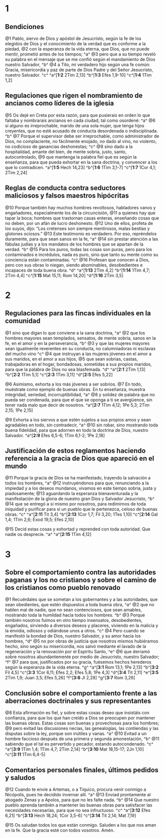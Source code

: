 # 1
## Bendiciones
@1 Pablo, siervo de Dios y apóstol de Jesucristo, según la fe de los elegidos de Dios y el conocimiento de la verdad que es conforme a la piedad, @2 con la esperanza de la vida eterna, que Dios, que no puede mentir, prometió antes de los tiempos; ^a^ @3 pero que a su tiempo reveló su palabra en el mensaje que se me confió según el mandamiento de Dios nuestro Salvador, ^b^ @4 a Tito, mi verdadero hijo según una fe común: Gracia, misericordia y paz de parte de Dios Padre y del Señor Jesucristo, nuestro Salvador. ^c^
^a^[**1:2** 2Tim 2,13] ^b^[**1:3** Efes 1,9-10] ^c^[**1:4** 1Tim 1,2]

## Regulaciones que rigen el nombramiento de ancianos como líderes de la iglesia
@5 Os dejé en Creta por esta razón, para que pusierais en orden lo que faltaba y nombrarais ancianos en cada ciudad, tal como osordené: ^a^ @6 si alguno es irreprochable, marido de una sola mujer, que tenga hijos creyentes, que no esté acusado de conducta desordenada o indisciplinada. ^b^ @7 Porque el supervisor debe ser irreprochable, como administrador de Dios, no complaciente, no fácilmente enojado, no dado al vino, no violento, no codicioso de ganancias deshonestas; ^c^ @8 sino dado a la hospitalidad, amante del bien, de mente sobria, justo, santo, autocontrolado, @9 que mantenga la palabra fiel que es según la enseñanza, para que pueda exhortar en la sana doctrina, y convencer a los que lo contradicen.
^a^[**1:5** Hech 14,23] ^b^[**1:6** 1Tim 3,1-7] ^c^[**1:7** 1Cor 4,1; 2Tim 2,24]

## Reglas de conducta contra seductores maliciosos y falsos maestros hipócritas
@10 Porque también hay muchos hombres revoltosos, habladores vanos y engañadores, especialmente los de la circuncisión, @11 a quienes hay que tapar la boca; hombres que trastornan casas enteras, enseñando cosas que no deben, por un afán de lucro deshonesto. @12 Uno de ellos, profeta de los suyos, dijo: “Los cretenses son siempre mentirosos, malas bestias y glotones ociosos.” @13 Este testimonio es verdadero. Por eso, repréndelos duramente, para que sean sanos en la fe, ^a^ @14 sin prestar atención a las fábulas judías y a los mandatos de los hombres que se apartan de la verdad. ^b^ @15 Para los puros, todas las cosas son puras, pero para los contaminados e incrédulos, nada es puro, sino que tanto su mente como su conciencia están contaminadas. ^c^ @16 Profesan que conocen a Dios, pero con sus obras lo niegan, siendo abominables, desobedientes e incapaces de toda buena obra. ^d^
^a^[**1:13** 2Tim 4,2] ^b^[**1:14** 1Tim 4,7; 2Tim 4,4] ^c^[**1:15** Mat 15,11; Rom 14,20] ^d^[**1:16** 2Tim 3,5]

# 2
## Regulaciones para las fincas individuales en la comunidad
@1 sino que digan lo que conviene a la sana doctrina, ^a^ @2 que los hombres mayores sean templados, sensatos, de mente sobria, sanos en la fe, en el amor y en la perseverancia, ^b^ @3 y que las mujeres mayores sean igualmente reverentes en su conducta, no calumniadoras ni esclavas del mucho vino ^c^ @4 que instruyan a las mujeres jóvenes en el amor a sus maridos, en el amor a sus hijos, @5 que sean sobrias, castas, trabajadoras en el hogar, bondadosas, sometidas a sus propios maridos, para que la palabra de Dios no sea blasfemada. ^d^
^a^[**2:1** 2Tim 1,13] ^b^[**2:2** 1Tim 5,1] ^c^[**2:3** 1Tim 3,11] ^d^[**2:5** Efes 5,22]

@6 Asimismo, exhorta a los más jóvenes a ser sobrios. @7 En todo, muéstrate como ejemplo de buenas obras. En tu enseñanza, muestra integridad, seriedad, incorruptibilidad, ^a^ @8 y solidez de palabra que no pueda ser condenada, para que el que se oponga a ti se avergüence, sin tener nada malo que decir de nosotros.
^a^[**2:7** 1Tim 4,12; 1Pe 5,3; 2Tim 2,15; 1Pe 2,15]

@9 Exhorta a los siervos a que estén sujetos a sus propios amos y sean agradables en todo, sin contradecir, ^a^ @10 sin robar, sino mostrando toda buena fidelidad, para que adornen en todo la doctrina de Dios, nuestro Salvador.
^a^[**2:9** Efes 6,5-6; 1Tim 6,1-2; 1Pe 2,18]

## Justificación de estos reglamentos haciendo referencia a la gracia de Dios que apareció en el mundo
@11 Porque la gracia de Dios se ha manifestado, trayendo la salvación a todos los hombres, ^a^ @12 instruyéndonos para que, renunciando a la impiedad y a los deseos mundanos, vivamos en este tiempo sobria, justa y piadosamente; @13 aguardando la esperanza bienaventurada y la manifestación de la gloria de nuestro gran Dios y Salvador Jesucristo, ^b^ @14 que se entregó a sí mismo por nosotros, para redimirnos de toda iniquidad y purificar para sí un pueblo que le pertenezca, celoso de buenas obras. ^c^
^a^[**2:11** Tit 3,4] ^b^[**2:13** 1Cor 1,7; Fil 3,20; 1Tes 1,10] ^c^[**2:14** Gal 1,4; 1Tim 2,6; Éxod 19,5; Efes 2,10]

@15 Decid estas cosas y exhortad y reprended con toda autoridad. Que nadie os desprecie. ^a^
^a^[**2:15** 1Tim 4,12]

# 3
## Sobre el comportamiento contra las autoridades paganas y los no cristianos y sobre el camino de los cristianos como pueblo renovado
@1 Recuérdales que se sometan a los gobernantes y a las autoridades, que sean obedientes, que estén dispuestos a toda buena obra, ^a^ @2 que no hablen mal de nadie, que no sean contenciosos, que sean amables, mostrando toda la humildad hacia todos los hombres. ^b^ @3 Porque también nosotros fuimos en otro tiempo insensatos, desobedientes, engañados, sirviendo a diversos deseos y placeres, viviendo en la malicia y la envidia, odiosos y odiándose unos a otros. ^c^ @4 Pero cuando se manifestó la bondad de Dios, nuestro Salvador, y su amor hacia los hombres, ^d^ @5 no por obras de justicia que nosotros mismos hubiéramos hecho, sino según su misericordia, nos salvó mediante el lavado de la regeneración y la renovación por el Espíritu Santo, ^e^ @6 que derramó sobre nosotros abundantemente por medio de Jesucristo, nuestro Salvador; ^f^ @7 para que, justificados por su gracia, fuésemos hechos herederos según la esperanza de la vida eterna. ^g^
^a^[**3:1** Rom 13,1; 1Pe 2,13] ^b^[**3:2** Fil 4,5] ^c^[**3:3** 1Cor 6,11; Efes 2,2; Efes 5,8; 1Pe 4,3] ^d^[**3:4** Tit 2,11] ^e^[**3:5** 2Tim 1,9; Juan 3,5; Efes 5,26] ^f^[**3:6** Jl 2,28] ^g^[**3:7** Rom 3,26]

## Conclusión sobre el comportamiento frente a las aberraciones doctrinales y sus representantes
@8 Esta afirmación es fiel, y sobre estas cosas deseo que insistáis con confianza, para que los que han creído a Dios se preocupen por mantener las buenas obras. Estas cosas son buenas y provechosas para los hombres; @9 pero evitad las discusiones necias, las genealogías, las contiendas y las disputas sobre la ley, porque son inútiles y vanas. ^a^ @10 Evitad a un hombre faccioso después de una primera y segunda amonestación, ^b^ @11 sabiendo que el tal es pervertido y pecador, estando autocondenado. ^c^
^a^[**3:9** 1Tim 1,4; 1Tim 4,7; 2Tim 2,14] ^b^[**3:10** Mat 18,15-17; 2Jn 1,10] ^c^[**3:11** 1Tim 6,4-5]

## Comentarios personales finales, últimos pedidos y saludos
@12 Cuando te envíe a Artemas, o a Tíquico, procura venir conmigo a Nicópolis, pues he decidido invernar allí. ^a^ @13 Enviad prontamente al abogado Zenas y a Apolos, para que no les falte nada. ^b^ @14 Que nuestro pueblo aprenda también a mantener las buenas obras para satisfacer las necesidades necesarias, para que no sea infructuoso. ^c^
^a^[**3:12** Efes 6,21] ^b^[**3:13** Hech 18,24; 1Cor 3,5-6] ^c^[**3:14** Tit 2,14; Mat 7,19]

@15 Os saludan todos los que están conmigo. Saluden a los que nos aman en la fe. Que la gracia esté con todos vosotros. Amén.